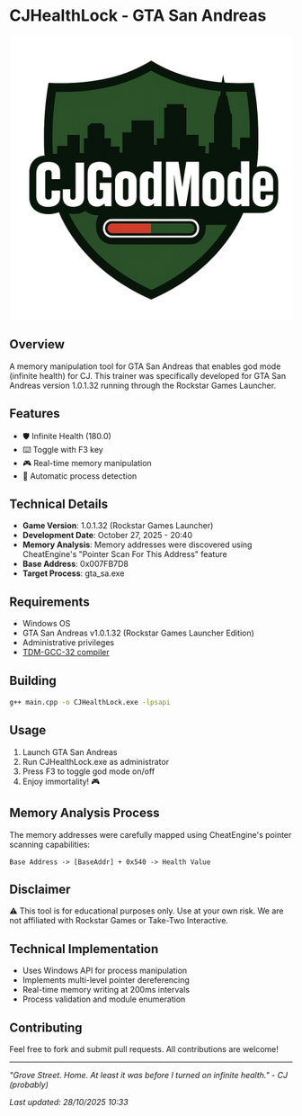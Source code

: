 # CJHealthLock - GTA San Andreas

![GTA San Andreas](assets/images/CJHealthLock.png)

## Overview
A memory manipulation tool for GTA San Andreas that enables god mode (infinite health) for CJ. This trainer was specifically developed for GTA San Andreas version 1.0.1.32 running through the Rockstar Games Launcher.

## Features
- 🛡️ Infinite Health (180.0)
- ⌨️ Toggle with F3 key
- 🎮 Real-time memory manipulation
- 🔄 Automatic process detection

## Technical Details
- **Game Version**: 1.0.1.32 (Rockstar Games Launcher)
- **Development Date**: October 27, 2025 - 20:40
- **Memory Analysis**: Memory addresses were discovered using CheatEngine's "Pointer Scan For This Address" feature
- **Base Address**: 0x007FB7D8
- **Target Process**: gta_sa.exe

## Requirements
- Windows OS
- GTA San Andreas v1.0.1.32 (Rockstar Games Launcher Edition)
- Administrative privileges
- [TDM-GCC-32 compiler](https://jmeubank.github.io/tdm-gcc/download/)

## Building
```bash
g++ main.cpp -o CJHealthLock.exe -lpsapi
```

## Usage
1. Launch GTA San Andreas
2. Run CJHealthLock.exe as administrator
3. Press F3 to toggle god mode on/off
4. Enjoy immortality! 🎮

## Memory Analysis Process
The memory addresses were carefully mapped using CheatEngine's pointer scanning capabilities:
```
Base Address -> [BaseAddr] + 0x540 -> Health Value
```

## Disclaimer
⚠️ This tool is for educational purposes only. Use at your own risk. We are not affiliated with Rockstar Games or Take-Two Interactive.

## Technical Implementation
- Uses Windows API for process manipulation
- Implements multi-level pointer dereferencing
- Real-time memory writing at 200ms intervals
- Process validation and module enumeration

## Contributing
Feel free to fork and submit pull requests. All contributions are welcome!

---
*"Grove Street. Home. At least it was before I turned on infinite health." - CJ (probably)*

*Last updated: 28/10/2025 10:33*